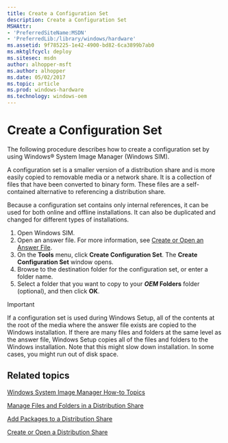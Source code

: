 ```yaml
---
title: Create a Configuration Set
description: Create a Configuration Set
MSHAttr:
- 'PreferredSiteName:MSDN'
- 'PreferredLib:/library/windows/hardware'
ms.assetid: 9f785225-1e42-4900-bd82-6ca3899b7ab0
ms.mktglfcycl: deploy
ms.sitesec: msdn
author: alhopper-msft
ms.author: alhopper
ms.date: 05/02/2017
ms.topic: article
ms.prod: windows-hardware
ms.technology: windows-oem
---
```

# Create a Configuration Set

The following procedure describes how to create a configuration set by using Windows® System Image Manager (Windows SIM).

A configuration set is a smaller version of a distribution share and is more easily copied to removable media or a network share. It is a collection of files that have been converted to binary form. These files are a self-contained alternative to referencing a distribution share.

Because a configuration set contains only internal references, it can be used for both online and offline installations. It can also be duplicated and changed for different types of installations.

1. Open Windows SIM.
1. Open an answer file. For more information, see [Create or Open an Answer File](create-or-open-an-answer-file.md).
1. On the **Tools** menu, click **Create Configuration Set**. The **Create Configuration Set** window opens.
1. Browse to the destination folder for the configuration set, or enter a folder name.
1. Select a folder that you want to copy to your **$OEM$ Folders** folder (optional), and then click **OK**.

> [!Important]
> If a configuration set is used during Windows Setup, all of the contents at the root of the media where the answer file exists are copied to the Windows installation. If there are many files and folders at the same level as the answer file, Windows Setup copies all of the files and folders to the Windows installation. Note that this might slow down installation. In some cases, you might run out of disk space.

## Related topics

[Windows System Image Manager How-to Topics](windows-system-image-manager-how-to-topics.md)

[Manage Files and Folders in a Distribution Share](manage-files-and-folders-in-a-distribution-share.md)

[Add Packages to a Distribution Share](add-packages-to-a-distribution-share.md)

[Create or Open a Distribution Share](create-or-open-a-distribution-share.md)
